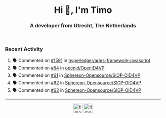 <h1 align="center">Hi 👋, I'm Timo</h1>
<h3 align="center">A developer from Utrecht, The Netherlands</h3>
<br/>
<!-- https://github.com/rahuldkjain/github-profile-readme-generator --!>

<!--  <p align="left"><img src="https://github-readme-stats.vercel.app/api?username=timoglastra&show_icons=true&count_private=true&" alt="timoglastra" /></p> --!>

<!--
Github language stats
<p align="left"><img src="https://github-readme-stats.vercel.app/api/top-langs/?username=timoglastra&layout=compact" alt="timoglastra" /><p>
-->

<!-- Codestats language stats -->
<!-- <p align="left"><img src="https://codestats-readme.vercel.app/api/top-langs/?username=timoglastra&layout=compact&language_count=12" alt="timoglastra" /><p>    --!>
  
<h3>Recent Activity</h3>

<!--START_SECTION:activity-->
1. 🗣 Commented on [#1591](https://github.com/hyperledger/aries-framework-javascript/pull/1591#issuecomment-1748835952) in [hyperledger/aries-framework-javascript](https://github.com/hyperledger/aries-framework-javascript)
2. 🗣 Commented on [#54](https://github.com/openid/OpenID4VP/issues/54#issuecomment-1746997872) in [openid/OpenID4VP](https://github.com/openid/OpenID4VP)
3. 🗣 Commented on [#61](https://github.com/Sphereon-Opensource/SIOP-OID4VP/pull/61#issuecomment-1746984699) in [Sphereon-Opensource/SIOP-OID4VP](https://github.com/Sphereon-Opensource/SIOP-OID4VP)
4. 🗣 Commented on [#62](https://github.com/Sphereon-Opensource/SIOP-OID4VP/issues/62#issuecomment-1746667364) in [Sphereon-Opensource/SIOP-OID4VP](https://github.com/Sphereon-Opensource/SIOP-OID4VP)
5. 🗣 Commented on [#62](https://github.com/Sphereon-Opensource/SIOP-OID4VP/issues/62#issuecomment-1746665798) in [Sphereon-Opensource/SIOP-OID4VP](https://github.com/Sphereon-Opensource/SIOP-OID4VP)
<!--END_SECTION:activity-->

---

<p align="center">
<a href="https://twitter.com/timoglastra" target="blank"><img align="center" src="https://cdn.jsdelivr.net/npm/simple-icons@3.0.1/icons/twitter.svg" alt="timoglastra" height="30" width="30" /></a>
<a href="https://linkedin.com/in/timoglastra" target="blank"><img align="center" src="https://cdn.jsdelivr.net/npm/simple-icons@3.0.1/icons/linkedin.svg" alt="timoglastra" height="30" width="30" /></a>
</p>



